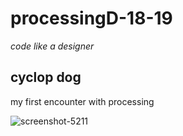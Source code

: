 # processingD-18-19
_code like a designer_

## cyclop dog

my first encounter with processing

![screenshot-5211](https://user-images.githubusercontent.com/33291729/36283464-eb026804-12a4-11e8-9e59-0b0f67fbe88f.png)
